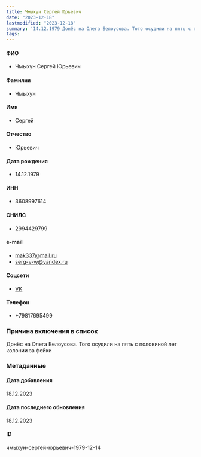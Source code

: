 ```yaml
---
title: Чмыхун Сергей Юрьевич
date: "2023-12-18"
lastmodified: "2023-12-18"
summary: '14.12.1979 Донёс на Олега Белоусова. Того осудили на пять с половиной лет колонии за фейки'
tags: 
---
```

<!--# pp2-->
<!--## Фигурант-->
<!--### Личные данные-->
#### ФИО
- Чмыхун Сергей Юрьевич
#### Фамилия
- Чмыхун
#### Имя
- Сергей
#### Отчество
- Юрьевич
#### Дата рождения
- 14.12.1979
#### ИНН
- 3608997614
#### СНИЛС
- 2994429799
#### e-mail
- mak337@mail.ru
- serg-v-w@yandex.ru
#### Соцсети
- [VK](https://vk.com/sergvwremont)
#### Телефон
- +79817695499
### Причина включения в список
Донёс на Олега Белоусова. Того осудили на пять с половиной лет колонии за фейки
### Метаданные
#### Дата добавления
18.12.2023
#### Дата последнего обновления
18.12.2023
#### ID
чмыхун-сергей-юрьевич-1979-12-14
<!--## END;-->

